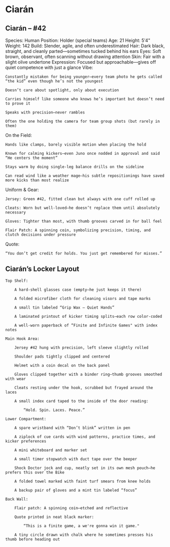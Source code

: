 # Ciarán

## Ciarán – #42

Species: Human
Position: Holder (special teams)
Age: 21
Height: 5'4"
Weight: 142
Build: Slender, agile, and often underestimated
Hair: Dark black, straight, and cleanly parted—sometimes tucked behind his ears
Eyes: Soft brown, observant, often scanning without drawing attention
Skin: Fair with a slight olive undertone
Expression: Focused but approachable—gives off quiet competence with just a glance
Vibe:

    Constantly mistaken for being younger—every team photo he gets called “the kid” even though he’s not the youngest

    Doesn’t care about spotlight, only about execution

    Carries himself like someone who knows he’s important but doesn’t need to prove it

    Speaks with precision—never rambles

    Often the one holding the camera for team group shots (but rarely in them)

On the Field:

    Hands like clamps, barely visible motion when placing the hold

    Known for calming kickers—even Juno once nodded in approval and said “He centers the moment”

    Stays warm by doing single-leg balance drills on the sideline

    Can read wind like a weather mage—his subtle repositionings have saved more kicks than most realize

Uniform & Gear:

    Jersey: Green #42, fitted clean but always with one cuff rolled up

    Cleats: Worn but well-loved—he doesn’t replace them until absolutely necessary

    Gloves: Tighter than most, with thumb grooves carved in for ball feel

    Flair Patch: A spinning coin, symbolizing precision, timing, and clutch decisions under pressure

Quote:

    “You don’t get credit for holds. You just get remembered for misses.”

## Ciarán’s Locker Layout

    Top Shelf:

        A hard-shell glasses case (empty—he just keeps it there)

        A folded microfiber cloth for cleaning visors and tape marks

        A small tin labeled “Grip Wax – Quiet Hands”

        A laminated printout of kicker timing splits—each row color-coded

        A well-worn paperback of “Finite and Infinite Games" with index notes

    Main Hook Area:

        Jersey #42 hung with precision, left sleeve slightly rolled

        Shoulder pads tightly clipped and centered

        Helmet with a coin decal on the back panel

        Gloves clipped together with a binder ring—thumb grooves smoothed with wear

        Cleats resting under the hook, scrubbed but frayed around the laces

        A small index card taped to the inside of the door reading:

            “Hold. Spin. Laces. Peace.”

    Lower Compartment:

        A spare wristband with “Don’t blink” written in pen

        A ziplock of cue cards with wind patterns, practice times, and kicker preferences

        A mini whiteboard and marker set

        A small timer stopwatch with duct tape over the beeper

        Shock Doctor jock and cup, neatly set in its own mesh pouch—he prefers this over the Bike

        A folded towel marked with faint turf smears from knee holds

        A backup pair of gloves and a mint tin labeled “focus”

    Back Wall:

        Flair patch: A spinning coin—etched and reflective

        Quote printed in neat black marker:

            “This is a finite game, a we're gonna win it game."

        A tiny circle drawn with chalk where he sometimes presses his thumb before heading out
